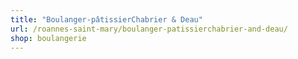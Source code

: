 ```yaml
---
title: "Boulanger-pâtissierChabrier & Deau"
url: /roannes-saint-mary/boulanger-patissierchabrier-and-deau/
shop: boulangerie
---
```

